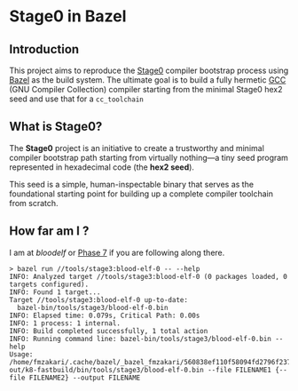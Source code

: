 # Stage0 in Bazel

## Introduction

This project aims to reproduce the [Stage0](https://github.com/oriansj/stage0) compiler bootstrap process using [Bazel](https://bazel.build/) as the build system. The ultimate goal is to build a fully hermetic [GCC](https://gcc.gnu.org/) (GNU Compiler Collection) compiler starting from the minimal Stage0 hex2 seed and use that for a `cc_toolchain`

## What is Stage0?

The **Stage0** project is an initiative to create a trustworthy and minimal compiler bootstrap path starting from virtually nothing—a tiny seed program represented in hexadecimal code (the **hex2 seed**).

This seed is a simple, human-inspectable binary that serves as the foundational starting point for building up a complete compiler toolchain from scratch.

## How far am I ?

I am at _bloodelf_ or [Phase 7](https://github.com/oriansj/stage0-posix-x86/blob/master/mescc-tools-mini-kaem.kaem#L118) if you are following along there.

```console
> bazel run //tools/stage3:blood-elf-0 -- --help
INFO: Analyzed target //tools/stage3:blood-elf-0 (0 packages loaded, 0 targets configured).
INFO: Found 1 target...
Target //tools/stage3:blood-elf-0 up-to-date:
  bazel-bin/tools/stage3/blood-elf-0.bin
INFO: Elapsed time: 0.079s, Critical Path: 0.00s
INFO: 1 process: 1 internal.
INFO: Build completed successfully, 1 total action
INFO: Running command line: bazel-bin/tools/stage3/blood-elf-0.bin --help
Usage: /home/fmzakari/.cache/bazel/_bazel_fmzakari/560838ef110f58094fd2796f2375f63a/execroot/__main__/bazel-out/k8-fastbuild/bin/tools/stage3/blood-elf-0.bin --file FILENAME1 {--file FILENAME2} --output FILENAME
```